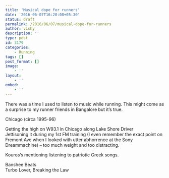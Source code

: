 ```yaml
---
title: 'Musical dope for runners'
date: '2016-06-07T16:20:08+05:30'
status: draft
permalink: /2016/06/07/musical-dope-for-runners
author: vishy
description: ''
type: post
id: 3179
categories: 
    - Running
tags: []
post_format: []
image:
    - ''
layout:
    - ''
embed:
    - ''
---
```

There was a time I used to listen to music while running. This might come as a surprise to my runner friends in Bangalore but it’s true.

Chicago (circa 1995-96)

Getting the high on W93.1 in Chicago along Lake Shore Driver  
Jettisoning it during my 1st FM training (I even remember the exact point on Fremont Ave when I looked with utter abhorrence at the Sony Dreammachine) – too much weight and too distracting.

Kouros’s mentioning listening to patriotic Greek songs.

Banshee Beats  
Turbo Lover, Breaking the Law
